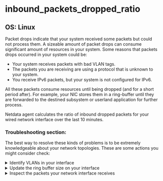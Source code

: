 # inbound_packets_dropped_ratio

## OS: Linux

Packet drops indicate that your system received some packets but could not process them. A sizeable amount of packet
drops can consume significant amount of resources in your system. Some reasons that packets drops occurred in your
system could be:

- Your system receives packets with bad VLAN tags.
- The packets you are receiving are using a protocol that is unknown to your system.
- You receive IPv6 packets, but your system is not configured for IPv6.

All these packets consume resources until being dropped (and for a short period after). For example, your NIC stores them
in a ring-buffer until they are forwarded to the destined subsystem or userland application for further process.

Netdata agent calculates the ratio of inbound dropped packets for your wired network interface over the last 10 minutes.

### Troubleshooting section:

The best way to resolve these kinds of problems is to be extremely knowledgeable about your network topologies. These 
are some actions you might consider check:

<details>
   <summary>Identify VLANs in your interface</summary>

There are cases in which traffic is routed to your host due to the existence of multiple VLAN in your network.

1. Identify VLAN tagged packet in your interface.

```
root@netdata # tcpdump -i <your_interface> -nn -e  vlan
```

2. Monitor the output of the `tcpdump`, identify VLANs which may exist. If no output is displayed, your interface
   probably uses traditional ethernet frames.

3. Depending on your network topology, you may consider removing unnecessary VLANs from the switch trunk port
   toward your host.

</details>

<details>
<summary>Update the ring buffer size on your interface</summary>

1. To view the maximum RX ring buffer size:

    ```
    root@netdata ~ # ethtool -g enp1s0
    Ring parameters for enp1s0:
    Pre-set maximums:
    RX:             4080
    RX Mini:        0
    RX Jumbo:       16320
    TX:             255
    Current hardware settings:
    RX:             255
    RX Mini:        0
    RX Jumbo:       0
    TX:             255
    ```

2. If the values in the Pre-set maximums section are higher than in the current hardware settings section, increase RX
   ring buffer:

   ```
   root@netdata ~ # enp1s0 rx 4080
   ```

3. Verify the change to make sure that you no longer receive the alarm when running the same workload. To make this
   permanently, you must consult your distribution guides.

</details>

<details>
<summary>Inspect the packets your network interface receives</summary>

Wireshark is a free and open-source packet analyzer. It is used for network troubleshooting, analysis, software and
communications protocol development.

[See more about Wireshark here](https://www.wireshark.org/)

</details>

